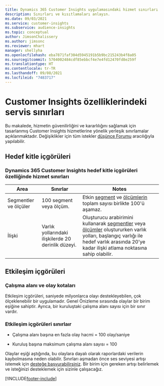 ```yaml
---
title: Dynamics 365 Customer Insights uygulamasındaki hizmet sınırları
description: Sınırları ve kısıtlamaları anlayın.
ms.date: 09/03/2021
ms.service: customer-insights
ms.subservice: audience-insights
ms.topic: conceptual
author: JimsonChalissery
ms.author: jimsonc
ms.reviewer: mhart
manager: shellyha
ms.openlocfilehash: eba7871faf304d5945191b5b9bc215243b4f8a05
ms.sourcegitcommit: 5704002484cdf85ebbcf4e7e4fd12470fd8e259f
ms.translationtype: HT
ms.contentlocale: tr-TR
ms.lasthandoff: 09/08/2021
ms.locfileid: "7483717"
---
```

# <a name="service-limits-in-customer-insights-capabilities"></a>Customer Insights özelliklerindeki servis sınırları

Bu makalede, hizmetin güvenilirliğini ve kararlılığını sağlamak için tasarlanmış Customer Insights hizmetlerine yönelik yerleşik sınırlamalar açıklanmaktadır. Değişiklikler için tüm istekler [düşünce Forumu](https://go.microsoft.com/fwlink/?linkid=2074172) aracılığıyla yapılabilir. 

## <a name="audience-insights"></a>Hedef kitle içgörüleri

### <a name="service-limits-in-dynamics-365-customer-insights-audience-insights-capability"></a>Dynamics 365 Customer Insights hedef kitle içgörüleri özelliğinde hizmet sınırları

| Area  | Sınırlar  | Notes |
|-------------|---------------------------------------------------------------------|---------------------------------------------------------------------|
| Segmentler ve ölçüler | 100 segment veya ölçüm. | Etkin [segment](audience-insights/segments.md) ve [ölçümlerin](audience-insights/measures.md) toplam sayısı birlikte 100'ü aşamaz.  |
| İlişki | Varlık yollarındaki ilişkilerde 20 derinlik düzeyi. | Oluşturucu arabirimini kullanarak [segmentler](audience-insights/segments.md) veya [ölçümler](audience-insights/measures.md) oluştururken varlık yolları, başlangıç varlığı ile hedef varlık arasında 20'ye kadar ilişki atlama noktasına sahip olabilir.  |


## <a name="engagement-insights"></a>Etkileşim içgörüleri

### <a name="workspace-and-event-quotas"></a>Çalışma alanı ve olay kotaları

Etkileşim içgörüleri, saniyede milyonlarca olayı destekleyebilen, çok ölçeklenebilir bir uygulamadır. Genel Önizleme sırasında olaylar bir birim eşiğine sahiptir. Ayrıca, bir kuruluştaki çalışma alanı sayısı için bir sınır vardır.

### <a name="engagement-insights-limits"></a>Etkileşim içgörüleri sınırlaır

- Çalışma alanı başına en fazla olay hacmi = 100 olay/saniye

- Kuruluş başına maksimum çalışma alanı sayısı = 100

Olaylar eşiği aştığında, bu olaylara dayalı olarak raporlardaki verilerin kaybolmasına neden olabilir. Sınırları aşmadan önce ses seviyesi artışı istemek için [desteğe başvurabilirsiniz](https://go.microsoft.com/fwlink/?linkid=2145734). Bir birim için gereken artışı belirlemek ve isteğinizi desteklemek için sizinle çalışacağız.


[!INCLUDE[footer-include](includes/footer-banner.md)]